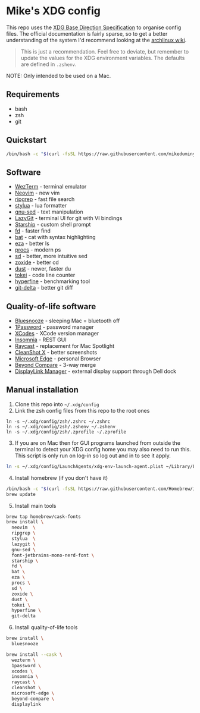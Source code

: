# Mike's XDG config

This repo uses the [XDG Base Direction Specification](https://specifications.freedesktop.org/basedir-spec/basedir-spec-latest.html) to organise config files. The official documentation is fairly sparse, so to get a better understanding of the system I'd recommend looking at the [archlinux wiki](https://wiki.archlinux.org/title/XDG_Base_Directory).

> This is just a recommendation. Feel free to deviate, but remember to update
the values for the XDG environment variables. The defaults are defined in
`.zshenv`.

NOTE: Only intended to be used on a Mac.

## Requirements
- bash
- zsh
- git

## Quickstart
```sh
/bin/bash -c "$(curl -fsSL https://raw.githubusercontent.com/mikeduminy/dotfiles/HEAD/install.sh)"
```

## Software
- [WezTerm](https://wezfurlong.org/wezterm/) - terminal emulator
- [Neovim](https://neovim.io/) - new vim
- [ripgrep](https://github.com/BurntSushi/ripgrep) - fast file search
- [stylua](https://github.com/JohnnyMorganz/StyLua) - lua formatter
- [gnu-sed](https://formulae.brew.sh/formula/gnu-sed) - text manipulation
- [LazyGit](https://github.com/jesseduffield/lazygit) - terminal UI for git with VI bindings
- [Starship](https://starship.rs/) - custom shell prompt
- [fd](https://github.com/sharkdp/fd) - faster find
- [bat](https://github.com/sharkdp/bat) - cat with syntax highlighting
- [eza](https://github.com/eza-community/eza) - better ls
- [procs](https://github.com/dalance/procs) - modern ps
- [sd](https://github.com/chmln/sd) - better, more intuitive sed
- [zoxide](https://github.com/ajeetdsouza/zoxide) - better cd
- [dust](https://github.com/bootandy/dust) - newer, faster du
- [tokei](https://github.com/XAMPPRocky/tokei) - code line counter
- [hyperfine](https://github.com/sharkdp/hyperfine) - benchmarking tool
- [git-delta](https://github.com/dandavison/delta) - better git diff

## Quality-of-life software
- [Bluesnooze](https://github.com/odlp/bluesnooze) - sleeping Mac = bluetooth off
- [1Password](https://1password.com/) - password manager
- [XCodes](https://www.xcodes.app/) - XCode version manager
- [Insomnia](https://insomnia.rest/) - REST GUI
- [Raycast](https://www.raycast.com/) - replacement for Mac Spotlight
- [CleanShot X](https://cleanshot.com/) - better screenshots
- [Microsoft Edge](https://www.microsoft.com/en-us/edge) - personal Browser
- [Beyond Compare](https://www.scootersoftware.com/download.php) - 3-way merge
- [DisplayLink Manager](https://www.synaptics.com/products/displaylink-graphics/downloads/macos) - external display support through Dell dock

## Manual installation
1. Clone this repo into `~/.xdg/config`
2. Link the zsh config files from this repo to the root ones
````
ln -s ~/.xdg/config/zsh/.zshrc ~/.zshrc
ln -s ~/.xdg/config/zsh/.zshenv ~/.zshenv
ln -s ~/.xdg/config/zsh/.zprofile ~/.zprofile
``````
3. If you are on Mac then for GUI programs launched from outside the terminal to detect your XDG config home you may also need to run this. This script is only run on log-in so log out and in to see it apply.
```sh
ln -s ~/.xdg/config/LaunchAgents/xdg-env-launch-agent.plist ~/Library/LaunchAgents/xdg-env-launch-agent.plist
```
4. Install homebrew (if you don't have it)
```sh
/bin/bash -c "$(curl -fsSL https://raw.githubusercontent.com/Homebrew/install/HEAD/install.sh)"
brew update
```
5. Install main tools
```sh
brew tap homebrew/cask-fonts
brew install \
  neovim  \
  ripgrep \
  stylua  \
  lazygit \
  gnu-sed \
  font-jetbrains-mono-nerd-font \
  starship \
  fd \
  bat \
  eza \
  procs \
  sd \
  zoxide \
  dust \
  tokei \
  hyperfine \
  git-delta

```
6. Install quality-of-life tools
```sh
brew install \
  bluesnooze

brew install --cask \
  wezterm \
  1password \
  xcodes \
  insomnia \
  raycast \
  cleanshot \
  microsoft-edge \
  beyond-compare \
  displaylink
```
